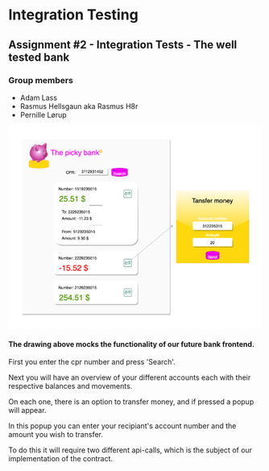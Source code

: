 
# Integration Testing

## Assignment #2 - Integration Tests - The well tested bank

### Group members
* Adam Lass
* Rasmus Hellsgaun aka Rasmus H8r
* Pernille Lørup

![pickyBank](../pickyBank.png)

#### The drawing above mocks the functionality of our future bank frontend. 

First you enter the cpr number and press 'Search'. 

Next you will have an overview of your different accounts each with their respective balances and movements. 

On each one, there is an option to transfer money, and if pressed a popup will appear. 

In this popup you can enter your recipiant's account number and the amount you wish to transfer.

To do this it will require two different api-calls, which is the subject of our implementation of the contract. 



